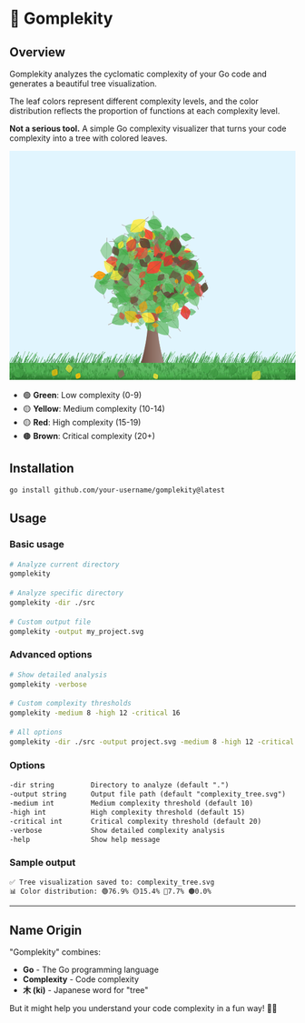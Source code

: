 # 🌳 Gomplekity

## Overview

Gomplekity analyzes the cyclomatic complexity of your Go code and generates a beautiful tree visualization.

The leaf colors represent different complexity levels, and the color distribution reflects the proportion of functions at each complexity level.

**Not a serious tool.** A simple Go complexity visualizer that turns your code complexity into a tree with colored leaves.

![Example Tree](example.svg)

- 🟢 **Green**: Low complexity (0-9)
- 🟡 **Yellow**: Medium complexity (10-14)
- 🟡 **Red**: High complexity (15-19)
- 🟤 **Brown**: Critical complexity (20+)

## Installation

```bash
go install github.com/your-username/gomplekity@latest
```

## Usage

### Basic usage

```bash
# Analyze current directory
gomplekity

# Analyze specific directory
gomplekity -dir ./src

# Custom output file
gomplekity -output my_project.svg
```

### Advanced options

```bash
# Show detailed analysis
gomplekity -verbose

# Custom complexity thresholds
gomplekity -medium 8 -high 12 -critical 16

# All options
gomplekity -dir ./src -output project.svg -medium 8 -high 12 -critical 16 -verbose
```

### Options

```
-dir string         Directory to analyze (default ".")
-output string      Output file path (default "complexity_tree.svg")
-medium int         Medium complexity threshold (default 10)
-high int           High complexity threshold (default 15)
-critical int       Critical complexity threshold (default 20)
-verbose            Show detailed complexity analysis
-help               Show help message
```

### Sample output

```
✅ Tree visualization saved to: complexity_tree.svg
📊 Color distribution: 🟢76.9% 🟡15.4% 🔴7.7% 🟤0.0%
```

---

## Name Origin

"Gomplekity" combines:
- **Go** - The Go programming language
- **Complexity** - Code complexity
- **木 (ki)** - Japanese word for "tree"

But it might help you understand your code complexity in a fun way! 🌳✨

